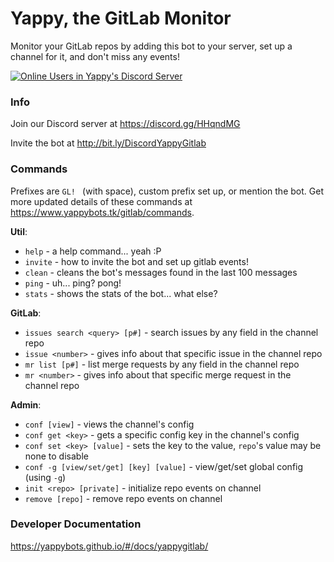 # Yappy, the GitLab Monitor

Monitor your GitLab repos by adding this bot to your server, set up a channel for it, and don't miss any events!

[![Online Users in Yappy's Discord Server](https://discordapp.com/api/guilds/231548941492027393/embed.png)](https://discord.gg/HHqndMG)

### Info

Join our Discord server at https://discord.gg/HHqndMG

Invite the bot at http://bit.ly/DiscordYappyGitlab

### Commands

Prefixes are `GL! ` (with space), custom prefix set up, or mention the bot.
Get more updated details of these commands at https://www.yappybots.tk/gitlab/commands.

__**Util**__:
  - `help` - a help command... yeah :P
  - `invite` - how to invite the bot and set up gitlab events!
  - `clean` - cleans the bot's messages found in the last 100 messages
  - `ping` - uh... ping? pong!
  - `stats` - shows the stats of the bot... what else?

__**GitLab**__:
  - `issues search <query> [p#]` - search issues by any field in the channel repo
  - `issue <number>` - gives info about that specific issue in the channel repo
  - `mr list [p#]` - list merge requests by any field in the channel repo
  - `mr <number>` - gives info about that specific merge request in the channel repo
  <!-- - `release <query>` - gives info about a release that matches that query in its tag in the channel repo -->

__**Admin**__:
  - `conf [view]` - views the channel's config
  - `conf get <key>` - gets a specific config key in the channel's config
  - `conf set <key> [value]` - sets the key to the value, `repo`'s value may be none to disable
  - `conf -g [view/set/get] [key] [value]` - view/get/set global config (using `-g`)
  - `init <repo> [private]` - initialize repo events on channel
  - `remove [repo]` - remove repo events on channel

### Developer Documentation

https://yappybots.github.io/#/docs/yappygitlab/
